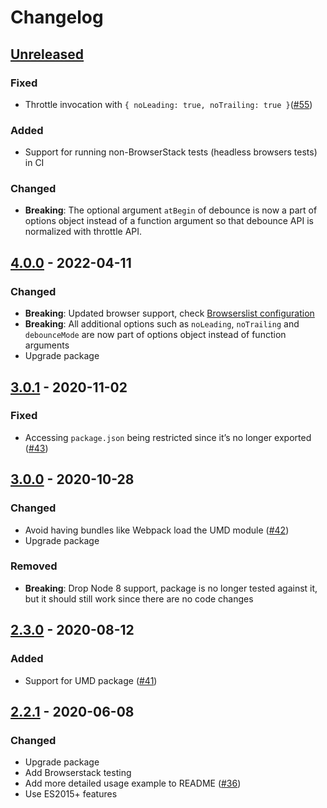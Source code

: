 # Changelog

## [Unreleased][]

### Fixed

-   Throttle invocation with
    `{ noLeading: true, noTrailing: true }`([#55](https://github.com/niksy/throttle-debounce/pull/55))

### Added

-   Support for running non-BrowserStack tests (headless browsers tests) in CI

### Changed

-   **Breaking**: The optional argument `atBegin` of debounce is now a part of
    options object instead of a function argument so that debounce API is
    normalized with throttle API.

## [4.0.0][] - 2022-04-11

### Changed

-   **Breaking**: Updated browser support, check
    [Browserslist configuration](https://browserslist.dev/?q=bGFzdCAzIG1ham9yIHZlcnNpb25zLCBzaW5jZSAyMDE5LCBlZGdlID49IDE1LCBub3QgaWUgPiAw)
-   **Breaking**: All additional options such as `noLeading`, `noTrailing` and
    `debounceMode` are now part of options object instead of function arguments
-   Upgrade package

## [3.0.1][] - 2020-11-02

### Fixed

-   Accessing `package.json` being restricted since it’s no longer exported
    ([#43](https://github.com/niksy/throttle-debounce/pull/43))

## [3.0.0][] - 2020-10-28

### Changed

-   Avoid having bundles like Webpack load the UMD module
    ([#42](https://github.com/niksy/throttle-debounce/pull/42))
-   Upgrade package

### Removed

-   **Breaking**: Drop Node 8 support, package is no longer tested against it,
    but it should still work since there are no code changes

## [2.3.0][] - 2020-08-12

### Added

-   Support for UMD package
    ([#41](https://github.com/niksy/throttle-debounce/pull/41))

## [2.2.1][] - 2020-06-08

### Changed

-   Upgrade package
-   Add Browserstack testing
-   Add more detailed usage example to README
    ([#36](https://github.com/niksy/throttle-debounce/pull/36))
-   Use ES2015+ features

[2.2.1]: https://github.com/niksy/throttle-debounce/tree/v2.2.1
[2.3.0]: https://github.com/niksy/throttle-debounce/tree/v2.3.0
[3.0.0]: https://github.com/niksy/throttle-debounce/tree/v3.0.0
[3.0.1]: https://github.com/niksy/throttle-debounce/tree/v3.0.1
[unreleased]: https://github.com/niksy/throttle-debounce/compare/v4.0.0...HEAD
[4.0.0]: https://github.com/niksy/throttle-debounce/tree/v4.0.0
